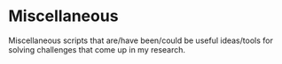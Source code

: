 Miscellaneous
=============

Miscellaneous scripts that are/have been/could be useful ideas/tools for solving challenges that come up in my research.
